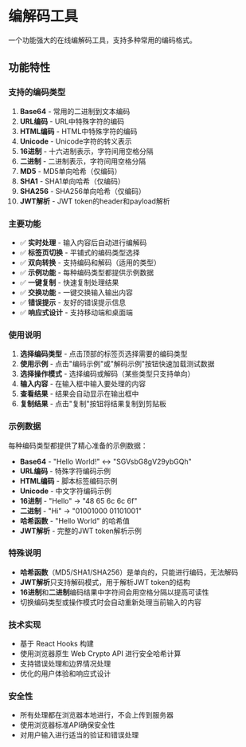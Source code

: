 # 编解码工具

一个功能强大的在线编解码工具，支持多种常用的编码格式。

## 功能特性

### 支持的编码类型

1. **Base64** - 常用的二进制到文本编码
2. **URL编码** - URL中特殊字符的编码
3. **HTML编码** - HTML中特殊字符的编码  
4. **Unicode** - Unicode字符的转义表示
5. **16进制** - 十六进制表示，字符间用空格分隔
6. **二进制** - 二进制表示，字符间用空格分隔
7. **MD5** - MD5单向哈希（仅编码）
8. **SHA1** - SHA1单向哈希（仅编码）
9. **SHA256** - SHA256单向哈希（仅编码）
10. **JWT解析** - JWT token的header和payload解析

### 主要功能

- ✅ **实时处理** - 输入内容后自动进行编解码
- ✅ **标签页切换** - 平铺式的编码类型选择
- ✅ **双向转换** - 支持编码和解码（适用的类型）
- ✅ **示例功能** - 每种编码类型都提供示例数据
- ✅ **一键复制** - 快速复制处理结果
- ✅ **交换功能** - 一键交换输入输出内容
- ✅ **错误提示** - 友好的错误提示信息
- ✅ **响应式设计** - 支持移动端和桌面端

### 使用说明

1. **选择编码类型** - 点击顶部的标签页选择需要的编码类型
2. **使用示例** - 点击"编码示例"或"解码示例"按钮快速加载测试数据
3. **选择操作模式** - 选择编码或解码（某些类型只支持单向）
4. **输入内容** - 在输入框中输入要处理的内容
5. **查看结果** - 结果会自动显示在输出框中
6. **复制结果** - 点击"复制"按钮将结果复制到剪贴板

### 示例数据

每种编码类型都提供了精心准备的示例数据：

- **Base64** - "Hello World!" ↔ "SGVsbG8gV29ybGQh"
- **URL编码** - 特殊字符编码示例
- **HTML编码** - 脚本标签编码示例
- **Unicode** - 中文字符编码示例
- **16进制** - "Hello" → "48 65 6c 6c 6f"
- **二进制** - "Hi" → "01001000 01101001"
- **哈希函数** - "Hello World" 的哈希值
- **JWT解析** - 完整的JWT token解析示例

### 特殊说明

- **哈希函数**（MD5/SHA1/SHA256）是单向的，只能进行编码，无法解码
- **JWT解析**只支持解码模式，用于解析JWT token的结构
- **16进制**和**二进制**编码结果中字符间会用空格分隔以提高可读性
- 切换编码类型或操作模式时会自动重新处理当前输入的内容

### 技术实现

- 基于 React Hooks 构建
- 使用浏览器原生 Web Crypto API 进行安全哈希计算
- 支持错误处理和边界情况处理
- 优化的用户体验和响应式设计

### 安全性

- 所有处理都在浏览器本地进行，不会上传到服务器
- 使用浏览器标准API确保安全性
- 对用户输入进行适当的验证和错误处理
